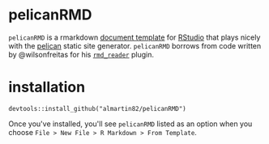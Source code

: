 # pelicanRMD
`pelicanRMD` is a rmarkdown [document template](http://rmarkdown.rstudio.com/developer_document_templates.html) for [RStudio](http://www.rstudio.com) that plays nicely with the [pelican](http://docs.getpelican.com/) static site generator.  `pelicanRMD` borrows from code written by @wilsonfreitas for his [`rmd_reader`](https://github.com/getpelican/pelican-plugins/tree/master/rmd_reader) plugin.

# installation
`devtools::install_github("almartin82/pelicanRMD")`

Once you've installed, you'll see `pelicanRMD` listed as an option when you choose `File > New File > R Markdown > From Template`.




